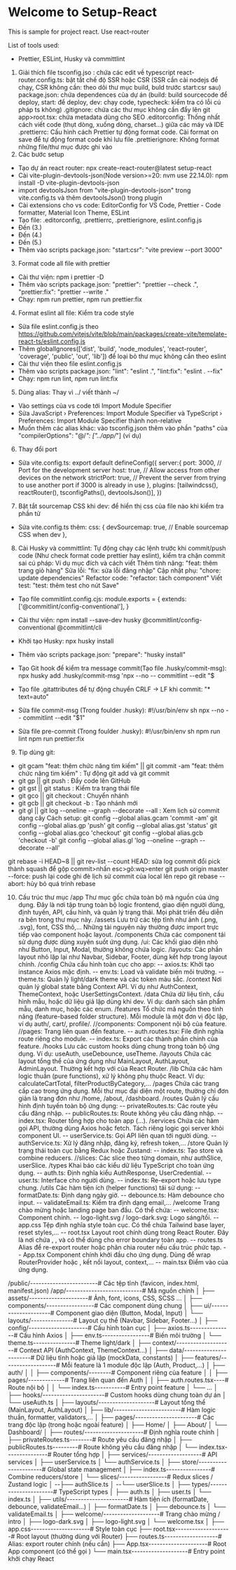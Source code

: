 # Welcome to Setup-React

This is sample for project react. Use react-router

List of tools used:

- Prettier, ESLint, Husky và committlint

1. Giải thích file
   tsconfig.jso : chứa các edit về typescript
   react-router.config.ts: bật tắt chế độ SSR hoặc CSR (SSR cần cài nodejs để chạy, CSR không cần: theo dõi thư mục build, buld trước start:csr sau)
   package.json: chứa dependences của dự án (build: build sourcecode để deploy, start: để deploy, dev: chạy code, typecheck: kiểm tra có lỗi cú pháp ts không)
   .gitignore: chứa các thư mục không cần đẩy lên git
   app>root.tsx: chứa metadata dùng cho SEO
   .editorconfig: Thống nhất cách viết code (thụt dòng, xuống dòng, charset…) giữa các máy và IDE
   .prettierrc: Cấu hình cách Prettier tự động format code. Cài format on save để tự động format code khi lưu file
   .prettierignore: Không format những file/thư mục được ghi vào
2. Các bước setup

- Tạo dự án react router: npx create-react-router@latest setup-react
- Cài vite-plugin-devtools-json(Node version>=20: nvm use 22.14.0): npm install -D vite-plugin-devtools-json
- import devtoolsJson from "vite-plugin-devtools-json" trong vite.config.ts và thêm devtoolsJson() trong plugin
- Cài extensions cho vs code: EditorConfig for VS Code, Prettier - Code formatter, Material Icon Theme, ESLint
- Tạo file: .editorconfig, .prettierrc, .prettierignore, eslint.config.js
- Đến (3.)
- Đến (4.)
- Đến (5.)
- Thêm vào scripts package.json: "start:csr": "vite preview --port 3000"

3. Format code all file with prettier

- Cài thư viện: npm i prettier -D
- Thêm vào scripts package.json: "prettier": "prettier --check .", "prettier:fix": "prettier --write ."
- Chạy: npm run prettier, npm run prettier:fix

4. Format eslint all file: Kiểm tra code style

- Sửa file eslint.config.js theo https://github.com/vitejs/vite/blob/main/packages/create-vite/template-react-ts/eslint.config.js
- Thêm globalIgnores(['dist', 'build', 'node_modules', 'react-router', 'coverage', 'public', 'out', 'lib']) để loại bỏ thư mục không cần theo eslint
- Cài thư viện theo file eslint.config.js
- Thêm vào scripts package.json: "lint": "eslint .", "lint:fix": "eslint . --fix"
- Chạy: npm run lint, npm run lint:fix

5. Dùng alias: Thay vì ../ viết thành ~/

- Vào settings của vs code tới Import Module Specifier
- Sửa JavaScript › Preferences: Import Module Specifier và TypeScript › Preferences: Import Module Specifier thành non-relative
- Muốn thêm các alias khác: vào tsconfig.json thêm vào phần "paths" của "compilerOptions": "@/_": ["../app/_"] (ví dụ)

6. Thay đổi port

- Sửa vite.config.ts:
  export default defineConfig({
  server:{
  port: 3000, // Port for the development server
  host: true, // Allow access from other devices on the network
  strictPort: true, // Prevent the server from trying to use another port if 3000 is already in use
  },
  plugins: [tailwindcss(), reactRouter(), tsconfigPaths(), devtoolsJson()],
  })

7. Bật tắt sourcemap CSS khi dev: để hiển thị css của file nào khi kiểm tra phần tử

- Sửa vite.config.ts thêm:
  css: {
  devSourcemap: true, // Enable sourcemap CSS when dev
  },

8. Cài Husky và committlint: Tự động chạy các lệnh trước khi commit/push code (Như check format code prettier hay eslint), kiểm tra chặn commit sai cú pháp:
   Ví dụ mục đích và cách viết
   Thêm tính năng: "feat: thêm trang giỏ hàng"
   Sửa lỗi: "fix: sửa lỗi đăng nhập"
   Cập nhật phụ: "chore: update dependencies"
   Refactor code: "refactor: tách component"
   Viết test: "test: thêm test cho nút Save"

- Tạo file commitlint.config.cjs:
  module.exports = {
  extends: ['@commitlint/config-conventional'],
  }
- Cài thư viện: npm install --save-dev husky @commitlint/config-conventional @commitlint/cli
- Khởi tạo Husky: npx husky install
- Thêm vào scripts package.json: "prepare": "husky install"
- Tạo Git hook để kiểm tra message commit(Tạo file .husky/commit-msg): npx husky add .husky/commit-msg 'npx --no -- commitlint --edit "$
- Tạo file .gitattributes để tự động chuyển CRLF → LF khi commit: "\* text=auto"

- Sửa file commit-msg (Trong foulder .husky):
  #!/usr/bin/env sh
  npx --no -- commitlint --edit "$1"
- Sửa file pre-commit (Trong foulder .husky):
  #!/usr/bin/env sh
  npm run lint
  npm run prettier:fix

9. Tip dùng git:

- git gcam "feat: thêm chức năng tìm kiếm" || git commit -am "feat: thêm chức năng tìm kiếm" : Tự động git add và git commit
- git gp || git push : Đẩy code lên GitHub
- git gst || git status : Kiểm tra trạng thái file
- git gco <branch> || git checkout <branch> : Chuyển nhánh
- git gcb <branch> || git checkout -b <branch> : Tạo nhánh mới
- git gl || git log --oneline --graph --decorate --all : Xem lịch sử commit dạng cây
  Cách setup:
  git config --global alias.gcam 'commit -am'
  git config --global alias.gp 'push'
  git config --global alias.gst 'status'
  git config --global alias.gco 'checkout'
  git config --global alias.gcb 'checkout -b'
  git config --global alias.gl 'log --oneline --graph --decorate --all'

git rebase -i HEAD~8 || git rev-list --count HEAD: sửa log commit
đổi pick thành squash để gộp commit>nhấn esc>gõ:wq>enter
git push origin master --force: push lại code ghi đè lịch sử commit của local lên repo
git rebase --abort: hủy bỏ quá trình rebase

10. Cấu trúc thư mục
    /app
    Thư mục gốc chứa toàn bộ mã nguồn của ứng dụng. Đây là nơi tập trung toàn bộ logic frontend, giao diện người dùng, định tuyến, API, cấu hình, và quản lý trạng thái. Mọi phát triển đều diễn ra bên trong thư mục này.
    /assets
    Lưu trữ các tệp tĩnh như ảnh (.png, .svg), font, CSS thô,... Những tài nguyên này thường được import trực tiếp vào component hoặc layout.
    /components
    Chứa các component tái sử dụng được dùng xuyên suốt ứng dụng.
    /ui: Các khối giao diện nhỏ như Button, Input, Modal, thường không chứa logic.
    /layouts: Các phần layout nhỏ lặp lại như Navbar, Sidebar, Footer, dùng kết hợp trong layout chính.
    /config
    Chứa cấu hình toàn cục cho app:
    -- axios.ts: Khởi tạo instance Axios mặc định.
    -- env.ts: Load và validate biến môi trường.
    -- theme.ts: Quản lý light/dark theme và các token màu sắc.
    /context
    Nơi quản lý global state bằng Context API. Ví dụ như AuthContext, ThemeContext, hoặc UserSettingsContext.
    /data
    Chứa dữ liệu tĩnh, cấu hình mẫu, hoặc dữ liệu giả lập dùng khi dev. Ví dụ: danh sách sản phẩm mẫu, danh mục, hoặc các enum.
    /features
    Tổ chức mã nguồn theo tính năng (feature-based folder structure). Mỗi module là một đơn vị độc lập, ví dụ auth/, cart/, profile/.
    //components: Component nội bộ của feature.
    //pages: Trang liên quan đến feature.
    -- auth.routes.tsx: File định nghĩa route riêng cho module.
    -- index.ts: Export các thành phần chính của feature.
    /hooks
    Lưu các custom hooks dùng chung trong toàn bộ ứng dụng. Ví dụ: useAuth, useDebounce, useTheme.
    /layouts
    Chứa các layout tổng thể của ứng dụng như MainLayout, AuthLayout, AdminLayout. Thường kết hợp với <Outlet /> của React Router.
    /lib
    Chứa các hàm logic thuần (pure functions), xử lý không phụ thuộc React. Ví dụ: calculateCartTotal, filterProductByCategory,...
    /pages
    Chứa các trang cấp cao trong ứng dụng. Mỗi thư mục đại diện một route, thường chỉ đơn giản là trang đơn như /home, /about, /dashboard.
    /routes
    Quản lý cấu hình định tuyến toàn bộ ứng dụng:
    -- privateRoutes.ts: Các route yêu cầu đăng nhập.
    -- publicRoutes.ts: Route không yêu cầu đăng nhập.
    -- index.tsx: Router tổng hợp cho toàn app (<BrowserRouter><Routes>...</Routes></BrowserRouter>).
    /services
    Chứa các hàm gọi API, thường dùng Axios hoặc fetch. Tách riêng logic gọi server khỏi component UI.
    -- userService.ts: Gọi API liên quan tới người dùng.
    -- authService.ts: Xử lý đăng nhập, đăng ký, refresh token,...
    /store
    Quản lý trạng thái toàn cục bằng Redux hoặc Zustand:
    -- index.ts: Tạo store và combine reducers.
    //slices: Các slice theo từng domain, như authSlice, userSlice.
    /types
    Khai báo các kiểu dữ liệu TypeScript cho toàn ứng dụng.
    -- auth.ts: Định nghĩa kiểu AuthResponse, UserCredential.
    -- user.ts: Interface cho người dùng.
    -- index.ts: Re-export hoặc lưu type chung.
    /utils
    Các hàm tiện ích (helper functions) tái sử dụng:
    -- formatDate.ts: Định dạng ngày giờ.
    -- debounce.ts: Hàm debounce cho input.
    -- validateEmail.ts: Kiểm tra định dạng email,...
    /welcome
    Trang chào mừng hoặc landing page ban đầu. Có thể chứa:
    -- welcome.tsx: Component chính.
    -- logo-light.svg / logo-dark.svg: Logo sáng/tối.
    -- app.css
    Tệp định nghĩa style toàn cục. Có thể chứa Tailwind base layer, reset styles,...
    -- root.tsx
    Layout root chính dùng trong React Router. Đây là nơi chứa <Outlet />, <ScrollRestoration />, và có thể dùng cho error boundary toàn app.
    -- routes.ts
    Alias để re-export router hoặc phân chia router nếu cấu trúc phức tạp.
    -- App.tsx
    Component chính khởi đầu cho ứng dụng. Dùng để wrap RouterProvider hoặc <BrowserRouter>, kết nối layout, context,...
    -- main.tsx
    Điểm vào của ứng dụng.

/public/------------------------# Các tệp tĩnh (favicon, index.html, manifest.json)
/app/---------------------------# Mã nguồn chính
│
├── assets/---------------------# Ảnh, font, icons, CSS, SCSS ...
│
├── components/-----------------# Các component dùng chung
│ ├── ui/---------------------# Component giao diện (Button, Modal, Input)
│ └── layouts/---------------# Layout cụ thể (Navbar, Sidebar, Footer...)
│
├── config/---------------------# Cấu hình toàn cục
│ ├── axios.ts---------------# Cấu hình Axios
│ ├── env.ts-----------------# Biến môi trường
│ └── theme.ts---------------# Theme light/dark
│
├── context/--------------------# Context API (AuthContext, ThemeContext...)
│
├── data/-----------------------# Dữ liệu tĩnh hoặc giả lập (mockData, constants)
│
├── features/-------------------# Mỗi feature là 1 module độc lập (Auth, Product,...)
│ ├── auth/
│ │ ├── components/--------# Component riêng của feature
│ │ ├── pages/-------------# Trang liên quan đến Auth
│ │ ├── auth.routes.tsx----# Route nội bộ
│ │ └── index.ts-----------# Entry point feature
│ └── ...
│
├── hooks/----------------------# Custom hooks dùng chung toàn dự án
│ └── useAuth.ts
│
├── layouts/--------------------# Layout tổng thể (MainLayout, AuthLayout)
│
├── lib/------------------------# Hàm logic thuần, formatter, validators,...
│
├── pages/----------------------# Các trang độc lập (trong hoặc ngoài feature)
│ ├── Home/
│ ├── About/
│ └── Dashboard/
│
├── routes/---------------------# Định nghĩa route chính
│ ├── privateRoutes.ts--------# Route yêu cầu đăng nhập
│ ├── publicRoutes.ts---------# Route không yêu cầu đăng nhập
│ └── index.tsx---------------# Router tổng hợp
│
├── services/-------------------# API services
│ ├── userService.ts
│ └── authService.ts
│
├── store/----------------------# Global state management
│ ├── index.ts----------------# Combine reducers/store
│ └── slices/-----------------# Redux slices / Zustand logic
│ --├── authSlice.ts
│ --└── userSlice.ts
│
├── types/----------------------# TypeScript types
│ ├── auth.ts
│ ├── user.ts
│ └── index.ts
│
├── utils/----------------------# Hàm tiện ích (formatDate, debounce, validateEmail...)
│ ├── formatDate.ts
│ ├── debounce.ts
│ └── validateEmail.ts
│
├── welcome/--------------------# Trang chào mừng / intro
│ ├── logo-dark.svg
│ ├── logo-light.svg
│ └── welcome.tsx
│
├── app.css---------------------# Style toàn cục
├── root.tsx--------------------# Root layout (thường dùng với Router)
├── routes.ts-------------------# Alias: export router chính (nếu cần)
├── App.tsx---------------------# Root App component (có thể gọi <AppRouter/>)
└── main.tsx--------------------# Entry point khởi chạy React
